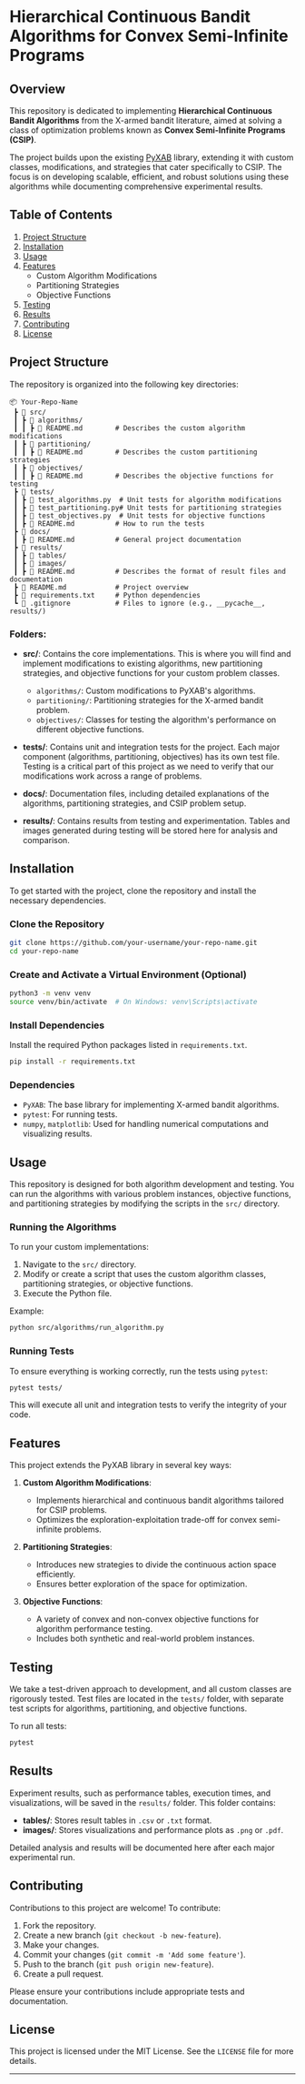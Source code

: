 
# Hierarchical Continuous Bandit Algorithms for Convex Semi-Infinite Programs

## Overview

This repository is dedicated to implementing **Hierarchical Continuous Bandit Algorithms** from the X-armed bandit literature, aimed at solving a class of optimization problems known as **Convex Semi-Infinite Programs (CSIP)**. 

The project builds upon the existing [PyXAB](https://github.com/your-link-to-PyXAB-repo) library, extending it with custom classes, modifications, and strategies that cater specifically to CSIP. The focus is on developing scalable, efficient, and robust solutions using these algorithms while documenting comprehensive experimental results.

## Table of Contents
1. [Project Structure](#project-structure)
2. [Installation](#installation)
3. [Usage](#usage)
4. [Features](#features)
   - Custom Algorithm Modifications
   - Partitioning Strategies
   - Objective Functions
5. [Testing](#testing)
6. [Results](#results)
7. [Contributing](#contributing)
8. [License](#license)

## Project Structure

The repository is organized into the following key directories:

```
📦 Your-Repo-Name
 ┣ 📂 src/
 ┃ ┣ 📂 algorithms/
 ┃ ┃ ┣ 📜 README.md        # Describes the custom algorithm modifications
 ┃ ┣ 📂 partitioning/
 ┃ ┃ ┣ 📜 README.md        # Describes the custom partitioning strategies
 ┃ ┣ 📂 objectives/
 ┃ ┃ ┣ 📜 README.md        # Describes the objective functions for testing
 ┣ 📂 tests/
 ┃ ┣ 📜 test_algorithms.py  # Unit tests for algorithm modifications
 ┃ ┣ 📜 test_partitioning.py# Unit tests for partitioning strategies
 ┃ ┣ 📜 test_objectives.py  # Unit tests for objective functions
 ┃ ┣ 📜 README.md          # How to run the tests
 ┣ 📂 docs/
 ┃ ┣ 📜 README.md          # General project documentation
 ┣ 📂 results/
 ┃ ┣ 📂 tables/
 ┃ ┣ 📂 images/
 ┃ ┣ 📜 README.md          # Describes the format of result files and documentation
 ┣ 📜 README.md            # Project overview
 ┣ 📜 requirements.txt     # Python dependencies
 ┗ 📜 .gitignore           # Files to ignore (e.g., __pycache__, results/)
```

### Folders:
- **src/**: Contains the core implementations. This is where you will find and implement modifications to existing algorithms, new partitioning strategies, and objective functions for your custom problem classes.
    - `algorithms/`: Custom modifications to PyXAB's algorithms.
    - `partitioning/`: Partitioning strategies for the X-armed bandit problem.
    - `objectives/`: Classes for testing the algorithm's performance on different objective functions.

- **tests/**: Contains unit and integration tests for the project. Each major component (algorithms, partitioning, objectives) has its own test file. Testing is a critical part of this project as we need to verify that our modifications work across a range of problems.

- **docs/**: Documentation files, including detailed explanations of the algorithms, partitioning strategies, and CSIP problem setup.

- **results/**: Contains results from testing and experimentation. Tables and images generated during testing will be stored here for analysis and comparison.

## Installation

To get started with the project, clone the repository and install the necessary dependencies.

### Clone the Repository

```bash
git clone https://github.com/your-username/your-repo-name.git
cd your-repo-name
```

### Create and Activate a Virtual Environment (Optional)

```bash
python3 -m venv venv
source venv/bin/activate  # On Windows: venv\Scripts\activate
```

### Install Dependencies

Install the required Python packages listed in `requirements.txt`.

```bash
pip install -r requirements.txt
```

### Dependencies

- `PyXAB`: The base library for implementing X-armed bandit algorithms.
- `pytest`: For running tests.
- `numpy`, `matplotlib`: Used for handling numerical computations and visualizing results.

## Usage

This repository is designed for both algorithm development and testing. You can run the algorithms with various problem instances, objective functions, and partitioning strategies by modifying the scripts in the `src/` directory. 

### Running the Algorithms
To run your custom implementations:

1. Navigate to the `src/` directory.
2. Modify or create a script that uses the custom algorithm classes, partitioning strategies, or objective functions.
3. Execute the Python file.

Example:
```bash
python src/algorithms/run_algorithm.py
```

### Running Tests
To ensure everything is working correctly, run the tests using `pytest`:

```bash
pytest tests/
```

This will execute all unit and integration tests to verify the integrity of your code.

## Features

This project extends the PyXAB library in several key ways:

1. **Custom Algorithm Modifications**:
    - Implements hierarchical and continuous bandit algorithms tailored for CSIP problems.
    - Optimizes the exploration-exploitation trade-off for convex semi-infinite problems.

2. **Partitioning Strategies**:
    - Introduces new strategies to divide the continuous action space efficiently.
    - Ensures better exploration of the space for optimization.

3. **Objective Functions**:
    - A variety of convex and non-convex objective functions for algorithm performance testing.
    - Includes both synthetic and real-world problem instances.

## Testing

We take a test-driven approach to development, and all custom classes are rigorously tested. Test files are located in the `tests/` folder, with separate test scripts for algorithms, partitioning, and objective functions.

To run all tests:
```bash
pytest
```

## Results

Experiment results, such as performance tables, execution times, and visualizations, will be saved in the `results/` folder. This folder contains:
- **tables/**: Stores result tables in `.csv` or `.txt` format.
- **images/**: Stores visualizations and performance plots as `.png` or `.pdf`.

Detailed analysis and results will be documented here after each major experimental run.

## Contributing

Contributions to this project are welcome! To contribute:
1. Fork the repository.
2. Create a new branch (`git checkout -b new-feature`).
3. Make your changes.
4. Commit your changes (`git commit -m 'Add some feature'`).
5. Push to the branch (`git push origin new-feature`).
6. Create a pull request.

Please ensure your contributions include appropriate tests and documentation.

## License

This project is licensed under the MIT License. See the `LICENSE` file for more details.

---
